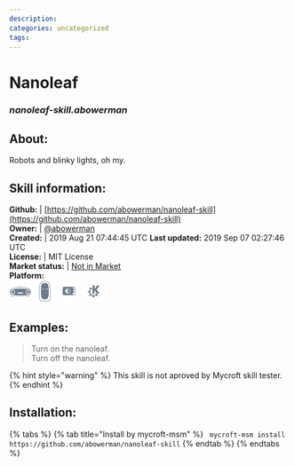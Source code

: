 ```yaml
--- 
description: 
categories: uncategorized   
tags:   
---
```


# Nanoleaf  
### _nanoleaf-skill.abowerman_  
## About:  
Robots and blinky lights, oh my.

## Skill information:  
**Github:** | [https://github.com/abowerman/nanoleaf-skill](https://github.com/abowerman/nanoleaf-skill)  
**Owner:** | [@abowerman](https://github.com/abowerman)  
**Created:** | 2019 Aug 21 07:44:45 UTC  **Last updated:** 2019 Sep 07 02:27:46 UTC  
**License:** | MIT License  
**Market status:** | [Not in Market](https://market.mycroft.ai/skill/)  
**Platform:**  
 ![](../.gitbook/assets/mark-1-icon.png)  ![](../.gitbook/assets/mark-2-icon.png)  ![](../.gitbook/assets/picroft-icon.png)  ![](../.gitbook/assets/kde.png)   
## Examples:  
> Turn on the nanoleaf.  
> Turn off the nanoleaf.  
  
{% hint style="warning" %}
This skill is not aproved by Mycroft skill tester.
{% endhint %}
    
## Installation:  
{% tabs %}
{% tab title="Install by mycroft-msm" %}
``` mycroft-msm install https://github.com/abowerman/nanoleaf-skill```
{% endtab %}
  {% endtabs %}
  
